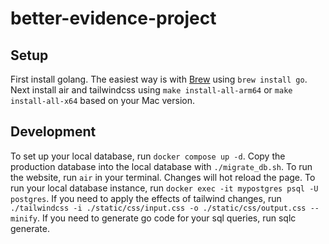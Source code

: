 # better-evidence-project

## Setup
First install golang. The easiest way is with [Brew](brew.sh) using `brew install go`. Next install air and tailwindcss using `make install-all-arm64` or `make install-all-x64` based on your Mac version.

## Development
To set up your local database, run `docker compose up -d`. Copy the production database into the local database with `./migrate_db.sh`. To run the website, run `air` in your terminal. Changes will hot reload the page. To run your local database instance, run `docker exec -it mypostgres psql -U postgres`. If you need to apply the effects of tailwind changes, run `./tailwindcss -i ./static/css/input.css -o ./static/css/output.css --minify`. If you need to generate go code for your sql queries, run sqlc generate.